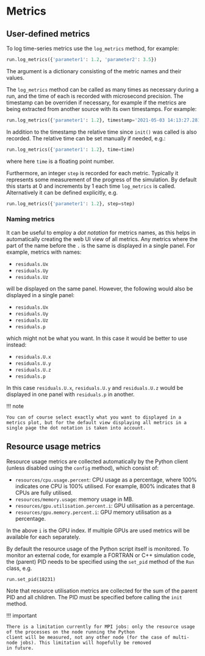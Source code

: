 # Metrics

## User-defined metrics

To log time-series metrics use the `log_metrics` method, for example:
``` py
run.log_metrics({'parameter1': 1.2, 'parameter2': 3.5})
```
The argument is a dictionary consisting of the metric names and their values.

The `log_metrics` method can be called as many times as necessary during a run, and the time of each is recorded with microsecond precision. The
timestamp can be overriden if necessary, for example if the metrics are being extracted from another source with its own timestamps. For example:
```  py
run.log_metrics({'parameter1': 1.2}, timestamp='2021-05-03 14:13:27.281920')
```
In addition to the timestamp the relative time since `init()` was called is also recorded. The relative time can be set manually if needed, e.g.:
```  py
run.log_metrics({'parameter1': 1.2}, time=time)
```
where here `time` is a floating point number.

Furthermore, an integer `step` is recorded for each metric. Typically it represents some measurement of the progress of the simulation.
By default this starts at 0 and increments by 1 each time `log_metrics` is called.
Alternatively it can be defined explicitly, e.g.
```  py
run.log_metrics({'parameter1': 1.2}, step=step)
```

### Naming metrics
It can be useful to employ a *dot notation* for metrics names, as this helps in automatically creating the web UI view of all metrics. Any
metrics where the part of the name before the `.` is the same is displayed in a single panel. For example, metrics with names:

* `residuals.Ux`
* `residuals.Uy`
* `residuals.Uz`

will be displayed on the same panel. However, the following would also be displayed in a single panel:

* `residuals.Ux`
* `residuals.Uy`
* `residuals.Uz`
* `residuals.p`

which might not be what you want. In this case it would be better to use instead:

* `residuals.U.x`
* `residuals.U.y`
* `residuals.U.z`
* `residuals.p`

In this case `residuals.U.x`, `residuals.U.y` and `residuals.U.z` would be displayed in one panel with `residuals.p` in another.

!!! note

    You can of course select exactly what you want to displayed in a metrics plot, but for the default view displaying all metrics in a single page the dot notation is taken into account.

## Resource usage metrics

Resource usage metrics are collected automatically by the Python client (unless disabled using the `config` method), which consist of:

* `resources/cpu.usage.percent`: CPU usage as a percentage, where 100% indicates one CPU is 100% utilised. For example, 800% indicates
that 8 CPUs are fully utilised.
* `resources/memory.usage`: memory usage in MB.
* `resources/gpu.utilisation.percent.i`: GPU utilisation as a percentage.
* `resources/gpu.memory.percent.i`: GPU memory utilisation as a percentage.

In the above `i` is the GPU index. If multiple GPUs are used metrics will be available for each separately.

By default the resource usage of the Python script itself is monitored. To monitor an external code, for example a FORTRAN or C++
simulation code, the (parent) PID needs to be specified using the `set_pid` method of the `Run` class, e.g.
```
run.set_pid(18231)
```
Note that resource utilisation metrics are collected for the sum of the parent PID and all children. The PID must be specified before
calling the `init` method.

!!! important

    There is a limitation currently for MPI jobs: only the resource usage of the processes on the node running the Python 
    client will be measured, not any other node (for the case of multi-node jobs). This limitation will hopefully be removed
    in future.

